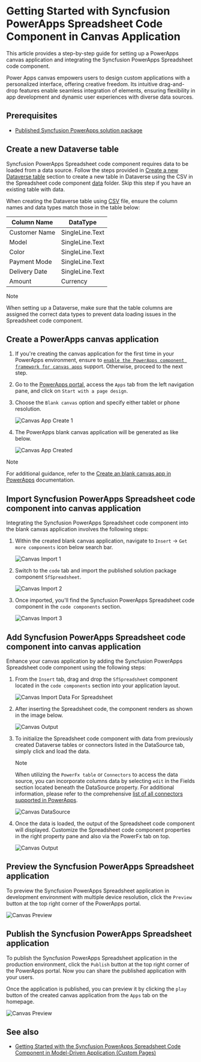 # Getting Started with Syncfusion PowerApps Spreadsheet Code Component in Canvas Application

This article provides a step-by-step guide for setting up a PowerApps canvas application and integrating the Syncfusion PowerApps Spreadsheet code component.

Power Apps canvas empowers users to design custom applications with a personalized interface, offering creative freedom. Its intuitive drag-and-drop features enable seamless integration of elements, ensuring flexibility in app development and dynamic user experiences with diverse data sources.

## Prerequisites

- [Published Syncfusion PowerApps solution package](../../README.md#deploying-the-solution-package-in-the-powerapps-portal)

## Create a new Dataverse table

Syncfusion PowerApps Spreadsheet code component requires data to be loaded from a data source. Follow the steps provided in [Create a new Dataverse table](../common/faq.md#how-to-create-a-new-dataverse-table) section to create a new table in Dataverse using the CSV in the Spreadsheet code component [data](../../components/spreadsheet/data/spreadsheetData.csv) folder. Skip this step if you have an existing table with data.

When creating the Dataverse table using [CSV](../../components/spreadsheet/data/spreadsheetData.csv) file, ensure the column names and data types match those in the table below:

| Column Name   | DataType   |
|---------------|------------|
| Customer Name | SingleLine.Text |
| Model         | SingleLine.Text |
| Color         | SingleLine.Text |
| Payment Mode  | SingleLine.Text |
| Delivery Date | SingleLine.Text |
| Amount        | Currency |

> [!NOTE]
> When setting up a Dataverse, make sure that the table columns are assigned the correct data types to prevent data loading issues in the Spreadsheet code component.

## Create a PowerApps canvas application

1. If you're creating the canvas application for the first time in your PowerApps environment, ensure to [`enable the PowerApps component framework for canvas apps`](../common/faq.md#how-to-enable-pac-framework-support-in-a-powerapps-environment) support. Otherwise, proceed to the next step.

2. Go to the [PowerApps portal](https://make.powerapps.com/), access the `Apps` tab from the left navigation pane, and click on `Start with a page design`.

3. Choose the `Blank canvas` option and specify either tablet or phone resolution.

    ![Canvas App Create 1](../images/common/CV-App1.png)

4. The PowerApps blank canvas application will be generated as like below.

    ![Canvas App Created](../images/common/CV-Created.png)

> [!NOTE]
> For additional guidance, refer to the [Create an blank canvas app in PowerApps](https://learn.microsoft.com/en-us/power-apps/maker/canvas-apps/create-blank-app) documentation.

## Import Syncfusion PowerApps Spreadsheet code component into canvas application

Integrating the Syncfusion PowerApps Spreadsheet code component into the blank canvas application involves the following steps:

1. Within the created blank canvas application, navigate to `Insert` -> `Get more components` icon below search bar.

    ![Canvas Import 1](../images/common/CV-Import1.png)

2. Switch to the `code` tab and import the published solution package component `SfSpreadsheet`.

    ![Canvas Import 2](../images/spreadsheet/CV-Import2.png)

3. Once imported, you'll find the Syncfusion PowerApps Spreadsheet code component in the `code components` section.

    ![Canvas Import 3](../images/spreadsheet/CV-Import3.png)

## Add Syncfusion PowerApps Spreadsheet code component into canvas application

Enhance your canvas application by adding the Syncfusion PowerApps Spreadsheet code component using the following steps:

1. From the `Insert` tab, drag and drop the `SfSpreadsheet` component located in the `code components` section into your application layout.

    ![Canvas Import Data For Spreadsheet](../images/spreadsheet/CV-ImportDataForSpreadsheet.png)

2. After inserting the Spreadsheet code, the component renders as shown in the image below.

    ![Canvas Output](../images/spreadsheet/CV-Output1.png)

3. To initialize the Spreadsheet code component with data from previously created Dataverse tables or connectors listed in the DataSource tab, simply click and load the data.

    > [!NOTE]
    > When utilizing the `PowerFx table` or `Connectors` to access the data source, you can incorporate columns data by selecting `edit` in the Fields section located beneath the DataSource property. For additional information, please refer to the comprehensive [list of all connectors supported in PowerApps](https://learn.microsoft.com/en-us/connectors/connector-reference/connector-reference-powerapps-connectors).

    ![Canvas DataSource](../images/spreadsheet/CV-DataSource.png)

4. Once the data is loaded, the output of the Spreadsheet code component will displayed. Customize the Spreadsheet code component properties in the right property pane and also via the PowerFx tab on top.

    ![Canvas Output](../images/spreadsheet/CV-Output2.png)

## Preview the Syncfusion PowerApps Spreadsheet application

To preview the Syncfusion PowerApps Spreadsheet application in development environment with multiple device resolution, click the `Preview` button at the top right corner of the PowerApps portal.

![Canvas Preview](../images/spreadsheet/CV-Preview.png)

## Publish the Syncfusion PowerApps Spreadsheet application

To publish the Syncfusion PowerApps Spreadsheet application in the production environment, click the `Publish` button at the top right corner of the PowerApps portal. Now you can share the published application with your users.

Once the application is published, you can preview it by clicking the `play` button of the created canvas application from the `Apps` tab on the homepage.

![Canvas Preview](../images/spreadsheet/CV-PublishOutput.png)

## See also

- [Getting Started with the Syncfusion PowerApps Spreadsheet Code Component in Model-Driven Application (Custom Pages)](getting-started-with-model-driven-custom-pages.md)
